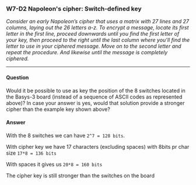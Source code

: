 ### W7-D2 Napoleon's cipher: Switch-defined key

*Consider an early Napoleon’s cipher that uses a matrix with 27 lines and 27 columns, laying out the 26 letters a-z. To encrypt a message, locate its first letter in the first line, proceed downwards until you find the first letter of your key, then proceed to the right until the last column where you’ll find the letter to use in your ciphered message. Move on to the second letter and repeat the procedure. And likewise until the message is completely ciphered.*

----

#### Question

Would it be possible to use as key the position of the 8 switches located in the Basys-3 board (instead of a sequence of ASCII codes as represented above)? In case your answer is yes, would that solution provide a stronger cipher than the example key shown above?

#### Answer

With the 8 switches we can have `2^7 = 128 bits`.

With cipher key we have 17 characters (excluding spaces) with 8bits pr char size `17*8 = 136 bits`

With spaces it gives us `20*8 = 160 bits`

The cipher key is still stronger than the switches on the board
